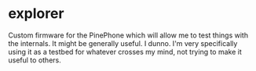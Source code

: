 # explorer

Custom firmware for the PinePhone which will allow me to test things with the internals.
It might be generally useful.
I dunno.
I'm very specifically using it as a testbed for whatever crosses my mind, not trying to make it useful to others.
